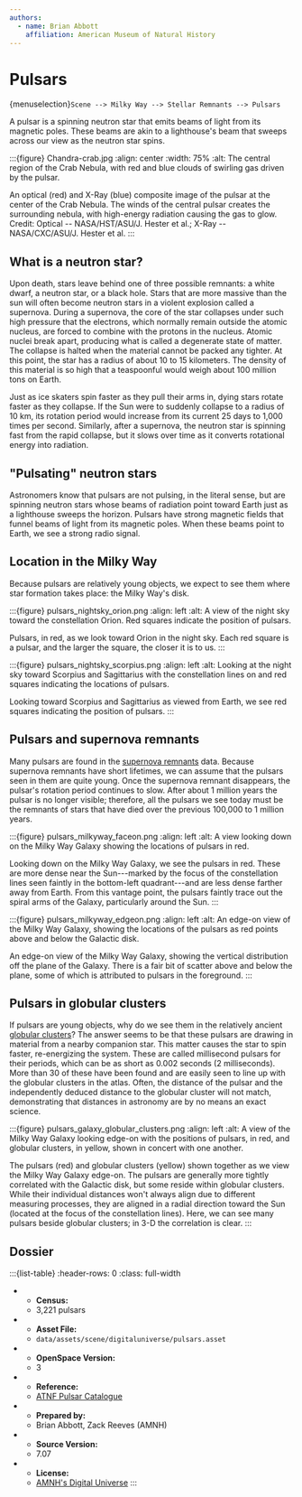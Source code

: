 ```yaml
---
authors:
  - name: Brian Abbott
    affiliation: American Museum of Natural History
---
```



# Pulsars

{menuselection}`Scene --> Milky Way --> Stellar Remnants --> Pulsars`


A pulsar is a spinning neutron star that emits beams of light from its magnetic poles. These beams are akin to a lighthouse's beam that sweeps across our view as the neutron star spins.

:::{figure} Chandra-crab.jpg
:align: center
:width: 75%
:alt: The central region of the Crab Nebula, with red and blue clouds of swirling gas driven by the pulsar.

An optical (red) and X-Ray (blue) composite image of the pulsar at the center of the Crab Nebula. The winds of the central pulsar creates the surrounding nebula, with high-energy radiation causing the gas to glow. Credit: Optical -- NASA/HST/ASU/J. Hester et al.; X-Ray -- NASA/CXC/ASU/J. Hester et al.
:::



## What is a neutron star?

Upon death, stars leave behind one of three possible remnants: a white dwarf, a neutron star, or a black hole. Stars that are more massive than the sun will often become neutron stars in a violent explosion called a supernova. During a supernova, the core of the star collapses under such high pressure that the electrons, which normally remain outside the atomic nucleus, are forced to combine with the protons in the nucleus. Atomic nuclei break apart, producing what is called a degenerate state of matter. The collapse is halted when the material cannot be packed any tighter. At this point, the star has a radius of about 10 to 15 kilometers. The density of this material is so high that a teaspoonful would weigh about 100 million tons on Earth.

Just as ice skaters spin faster as they pull their arms in, dying stars rotate faster as they collapse. If the Sun were to suddenly collapse to a radius of 10 km, its rotation period would increase from its current 25 days to 1,000 times per second. Similarly, after a supernova, the neutron star is spinning fast from the rapid collapse, but it slows over time as it converts rotational energy into radiation.


## "Pulsating" neutron stars

Astronomers know that pulsars are not pulsing, in the literal sense, but are spinning neutron stars whose beams of radiation point toward Earth just as a lighthouse sweeps the horizon. Pulsars have strong magnetic fields that funnel beams of light from its magnetic poles. When these beams point to Earth, we see a strong radio signal.



## Location in the Milky Way

Because pulsars are relatively young objects, we expect to see them where star formation takes place: the Milky Way's disk. 

:::{figure} pulsars_nightsky_orion.png
:align: left
:alt: A view of the night sky toward the constellation Orion. Red squares indicate the position of pulsars.

Pulsars, in red, as we look toward Orion in the night sky. Each red square is a pulsar, and the larger the square, the closer it is to us.
:::


:::{figure} pulsars_nightsky_scorpius.png
:align: left
:alt: Looking at the night sky toward Scorpius and Sagittarius with the constellation lines on and red squares indicating the locations of pulsars.

Looking toward Scorpius and Sagittarius as viewed from Earth, we see red squares indicating the position of pulsars.
:::





## Pulsars and supernova remnants

Many pulsars are found in the [supernova remnants](../../nebulae/supernova-remnants/index) data. Because supernova remnants have short lifetimes, we can assume that the pulsars seen in them are quite young. Once the supernova remnant disappears, the pulsar's rotation period continues to slow. After about 1 million years the pulsar is no longer visible; therefore, all the pulsars we see today must be the remnants of stars that have died over the previous 100,000 to 1 million years.


:::{figure} pulsars_milkyway_faceon.png
:align: left
:alt: A view looking down on the Milky Way Galaxy showing the locations of pulsars in red.

Looking down on the Milky Way Galaxy, we see the pulsars in red. These are more dense near the Sun---marked by the focus of the constellation lines seen faintly in the bottom-left quadrant---and are less dense farther away from Earth. From this vantage point, the pulsars faintly trace out the spiral arms of the Galaxy, particularly around the Sun.
:::


:::{figure} pulsars_milkyway_edgeon.png
:align: left
:alt: An edge-on view of the Milky Way Galaxy, showing the locations of the pulsars as red points above and below the Galactic disk.

An edge-on view of the Milky Way Galaxy, showing the vertical distribution off the plane of the Galaxy. There is a fair bit of scatter above and below the plane, some of which is attributed to pulsars in the foreground.
:::



## Pulsars in globular clusters

If pulsars are young objects, why do we see them in the relatively ancient [globular clusters](../../star-clusters/globular-clusters/index)? The answer seems to be that these pulsars are drawing in material from a nearby companion star. This matter causes the star to spin faster, re-energizing the system. These are called millisecond pulsars for their periods, which can be as short as 0.002 seconds (2 milliseconds). More than 30 of these have been found and are easily seen to line up with the globular clusters in the atlas. Often, the distance of the pulsar and the independently deduced distance to the globular cluster will not match, demonstrating that distances in astronomy are by no means an exact science.

:::{figure} pulsars_galaxy_globular_clusters.png
:align: left
:alt: A view of the Milky Way Galaxy looking edge-on with the positions of pulsars, in red, and globular clusters, in yellow, shown in concert with one another.

The pulsars (red) and globular clusters (yellow) shown together as we view the Milky Way Galaxy edge-on. The pulsars are generally more tightly correlated with the Galactic disk, but some reside within globular clusters. While their individual distances won't always align due to different measuring processes, they are aligned in a radial direction toward the Sun (located at the focus of the constellation lines). Here, we can see many pulsars beside globular clusters; in 3-D the correlation is clear.
:::






## Dossier
:::{list-table}
:header-rows: 0
:class: full-width

* - **Census:**
  - 3,221 pulsars
* - **Asset File:**
  - `data/assets/scene/digitaluniverse/pulsars.asset`
* - **OpenSpace Version:**
  - 3
* - **Reference:**
  - [ATNF Pulsar Catalogue](http://www.atnf.csiro.au/research/pulsar/)
* - **Prepared by:**
  - Brian Abbott, Zack Reeves (AMNH)
* - **Source Version:**
  - 7.07
* - **License:**
  - [AMNH's Digital Universe](https://www.amnh.org/research/hayden-planetarium/digital-universe/download/digital-universe-license)
:::